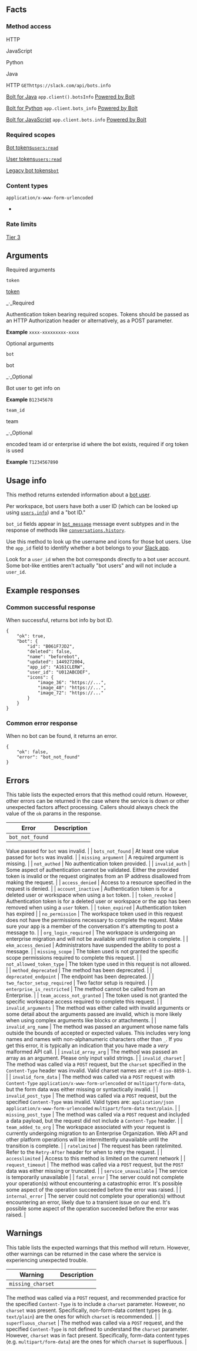 ## Facts

### Method access

HTTP

JavaScript

Python

Java

HTTP
`GEThttps://slack.com/api/bots.info`

[Bolt for Java](/tools/bolt)
`app.client().botsInfo`
[Powered by Bolt](/tools/bolt)

[Bolt for Python](/tools/bolt)
`app.client.bots_info`
[Powered by Bolt](/tools/bolt)

[Bolt for JavaScript](/tools/bolt)
`app.client.bots.info`
[Powered by Bolt](/tools/bolt)

### Required scopes

[Bot tokens](/docs/token-types#granular_bot)[`users:read`](/scopes/users:read)

[User tokens](/docs/token-types#user)[`users:read`](/scopes/users:read)

[Legacy bot tokens](/docs/token-types#bot)[`bot`](/scopes/bot)

### Content types

`application/x-www-form-urlencoded`

- 
### Rate limits
[Tier 3](/docs/rate-limits#tier_t3)

## Arguments

Required arguments

`token`

[token](/authentication/token-types)

_·_Required

Authentication token bearing required scopes. Tokens should be passed as an HTTP Authorization header or alternatively, as a POST parameter.

**Example**
`xxxx-xxxxxxxxx-xxxx`

Optional arguments

`bot`

bot

_·_Optional

Bot user to get info on

**Example**
`B12345678`

`team_id`

team

_·_Optional

encoded team id or enterprise id where the bot exists, required if org token is used

**Example**
`T1234567890`

## Usage info

This method returns extended information about a [bot user](/bot-users).

Per workspace, bot users have both a user ID (which can be looked up using [`users.info`](/methods/users.info)) and a "bot ID."

`bot_id` fields appear in [`bot_message`](/events/message/bot_message) message event subtypes and in the response of methods like [`conversations.history`](/methods/conversations.history).

Use this method to look up the username and icons for those bot users. Use the `app_id` field to identify whether a bot belongs to your [Slack app](/slack-apps).

Look for a `user_id` when the bot corresponds directly to a bot user account. Some bot-like entities aren't actually "bot users" and will not include a `user_id`.

## Example responses

### Common successful response

When successful, returns bot info by bot ID.

```
{
    "ok": true,
    "bot": {
        "id": "B061F7JD2",
        "deleted": false,
        "name": "beforebot",
        "updated": 1449272004,
        "app_id": "A161CLERW",
        "user_id": "U012ABCDEF",
        "icons": {
            "image_36": "https://...",
            "image_48": "https://...",
            "image_72": "https://..."
        }
    }
}
```

### Common error response

When no bot can be found, it returns an error.

```
{
    "ok": false,
    "error": "bot_not_found"
}
```

## Errors

This table lists the expected errors that this method could return. However, other errors can be returned in the case where the service is down or other unexpected factors affect processing. Callers should always check the value of the `ok` params in the response.

| Error | Description |
| --- | --- |
| `bot_not_found` | 
Value passed for `bot` was invalid.
 |
| `bots_not_found` | 
At least one value passed for `bots` was invalid.
 |
| `missing_argument` | 
A required argument is missing.
 |
| `not_authed` | 
No authentication token provided.
 |
| `invalid_auth` | 
Some aspect of authentication cannot be validated. Either the provided token is invalid or the request originates from an IP address disallowed from making the request.
 |
| `access_denied` | 
Access to a resource specified in the request is denied.
 |
| `account_inactive` | 
Authentication token is for a deleted user or workspace when using a `bot` token.
 |
| `token_revoked` | 
Authentication token is for a deleted user or workspace or the app has been removed when using a `user` token.
 |
| `token_expired` | 
Authentication token has expired
 |
| `no_permission` | 
The workspace token used in this request does not have the permissions necessary to complete the request. Make sure your app is a member of the conversation it's attempting to post a message to.
 |
| `org_login_required` | 
The workspace is undergoing an enterprise migration and will not be available until migration is complete.
 |
| `ekm_access_denied` | 
Administrators have suspended the ability to post a message.
 |
| `missing_scope` | 
The token used is not granted the specific scope permissions required to complete this request.
 |
| `not_allowed_token_type` | 
The token type used in this request is not allowed.
 |
| `method_deprecated` | 
The method has been deprecated.
 |
| `deprecated_endpoint` | 
The endpoint has been deprecated.
 |
| `two_factor_setup_required` | 
Two factor setup is required.
 |
| `enterprise_is_restricted` | 
The method cannot be called from an Enterprise.
 |
| `team_access_not_granted` | 
The token used is not granted the specific workspace access required to complete this request.
 |
| `invalid_arguments` | 
The method was either called with invalid arguments or some detail about the arguments passed are invalid, which is more likely when using complex arguments like blocks or attachments.
 |
| `invalid_arg_name` | 
The method was passed an argument whose name falls outside the bounds of accepted or expected values. This includes very long names and names with non-alphanumeric characters other than `_`. If you get this error, it is typically an indication that you have made a _very_ malformed API call.
 |
| `invalid_array_arg` | 
The method was passed an array as an argument. Please only input valid strings.
 |
| `invalid_charset` | 
The method was called via a `POST` request, but the `charset` specified in the `Content-Type` header was invalid. Valid charset names are: `utf-8` `iso-8859-1`.
 |
| `invalid_form_data` | 
The method was called via a `POST` request with `Content-Type` `application/x-www-form-urlencoded` or `multipart/form-data`, but the form data was either missing or syntactically invalid.
 |
| `invalid_post_type` | 
The method was called via a `POST` request, but the specified `Content-Type` was invalid. Valid types are: `application/json` `application/x-www-form-urlencoded` `multipart/form-data` `text/plain`.
 |
| `missing_post_type` | 
The method was called via a `POST` request and included a data payload, but the request did not include a `Content-Type` header.
 |
| `team_added_to_org` | 
The workspace associated with your request is currently undergoing migration to an Enterprise Organization. Web API and other platform operations will be intermittently unavailable until the transition is complete.
 |
| `ratelimited` | 
The request has been ratelimited. Refer to the `Retry-After` header for when to retry the request.
 |
| `accesslimited` | 
Access to this method is limited on the current network
 |
| `request_timeout` | 
The method was called via a `POST` request, but the `POST` data was either missing or truncated.
 |
| `service_unavailable` | 
The service is temporarily unavailable
 |
| `fatal_error` | 
The server could not complete your operation(s) without encountering a catastrophic error. It's possible some aspect of the operation succeeded before the error was raised.
 |
| `internal_error` | 
The server could not complete your operation(s) without encountering an error, likely due to a transient issue on our end. It's possible some aspect of the operation succeeded before the error was raised.
 |

## Warnings

This table lists the expected warnings that this method will return. However, other warnings can be returned in the case where the service is experiencing unexpected trouble.

| Warning | Description |
| --- | --- |
| `missing_charset` | 
The method was called via a `POST` request, and recommended practice for the specified `Content-Type` is to include a `charset` parameter. However, no `charset` was present. Specifically, non-form-data content types (e.g. `text/plain`) are the ones for which `charset` is recommended.
 |
| `superfluous_charset` | 
The method was called via a `POST` request, and the specified `Content-Type` is not defined to understand the `charset` parameter. However, `charset` was in fact present. Specifically, form-data content types (e.g. `multipart/form-data`) are the ones for which `charset` is superfluous.
 |

